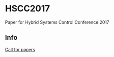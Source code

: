 # HSCC2017
Paper for Hybrid Systems Control Conference 2017

## Info

[Call for papers](http://hscc2017.ece.illinois.edu/cfpb.html)
